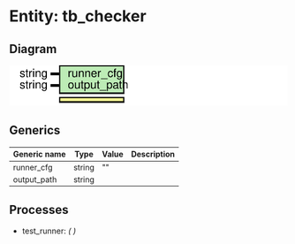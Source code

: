 # Entity: tb_checker
## Diagram
![Diagram](tb_checker.svg "Diagram")
## Generics
| Generic name | Type   | Value | Description |
| ------------ | ------ | ----- | ----------- |
| runner_cfg   | string | ""    |             |
| output_path  | string |       |             |
## Processes
- test_runner: _(  )_

